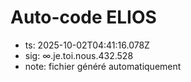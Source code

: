 # Auto-code ELIOS
- ts: 2025-10-02T04:41:16.078Z
- sig: ∞.je.toi.nous.432.528
- note: fichier généré automatiquement